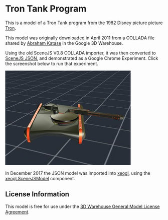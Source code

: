 # Tron Tank Program

This is a model of a Tron Tank program from the 1982 Disney picture picture [Tron](https://en.wikipedia.org/wiki/Tron).

This model was originally downloaded in April 2011 from a COLLADA file shared by [Abraham Katase](https://3dwarehouse.sketchup.com/user.html?id=1058361951245355501624136&nav=models ) in the Google 3D Warehouse. 

Using the old SceneJS V0.8 COLLADA importer, it was then converted to [SceneJS JSON](/home/lindsay/xeolabs/dev/xeogl/examples/models/scenejs/tronTank/tronTank.json), and demonstrated as a Google Chrome Experiment. Click the screenshot below to run that experiment. 

[![SceneJS Screenshot](scenejsScreenshot.jpg)](https://www.chromeexperiments.com/experiment/tank-program)

In December 2017 the JSON model was imported into [xeogl](http:xeogl.org), using 
the [xeogl.SceneJSModel](http://xeogl.org/docs/classes/SceneJSModel.html) component.

## License Information

This model is free for use under the [3D Warehouse General Model License Agreement](https://3dwarehouse.sketchup.com/tos.html#license).
